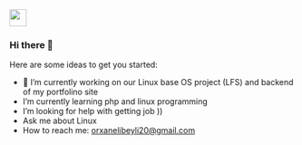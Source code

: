 <img src="https://drive.google.com/file/d/1kQA_5aaJqZ6mk8VldHqWeaMRs34Xc_KI/view?usp=sharing" width="30px">




### Hi there 👋



Here are some ideas to get you started:

- 🔭 I’m currently working on our Linux base OS project (LFS) and backend of my portfolino site
-  I’m currently learning php and linux programming
-  I’m looking for help with getting job ))
-  Ask me about Linux
-  How to reach me: orxanelibeyli20@gmail.com

